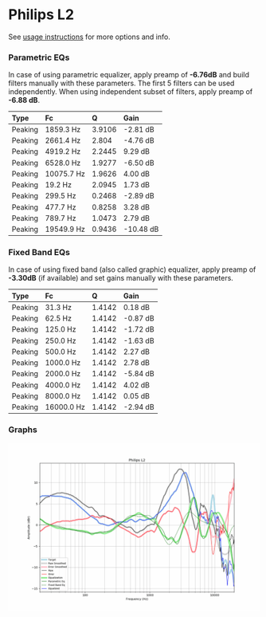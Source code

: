 # Philips L2
See [usage instructions](https://github.com/jaakkopasanen/AutoEq#usage) for more options and info.

### Parametric EQs
In case of using parametric equalizer, apply preamp of **-6.76dB** and build filters manually
with these parameters. The first 5 filters can be used independently.
When using independent subset of filters, apply preamp of **-6.88 dB**.

| Type    | Fc         |      Q | Gain      |
|:--------|:-----------|:-------|:----------|
| Peaking | 1859.3 Hz  | 3.9106 | -2.81 dB  |
| Peaking | 2661.4 Hz  | 2.804  | -4.76 dB  |
| Peaking | 4919.2 Hz  | 2.2445 | 9.29 dB   |
| Peaking | 6528.0 Hz  | 1.9277 | -6.50 dB  |
| Peaking | 10075.7 Hz | 1.9626 | 4.00 dB   |
| Peaking | 19.2 Hz    | 2.0945 | 1.73 dB   |
| Peaking | 299.5 Hz   | 0.2468 | -2.89 dB  |
| Peaking | 477.7 Hz   | 0.8258 | 3.28 dB   |
| Peaking | 789.7 Hz   | 1.0473 | 2.79 dB   |
| Peaking | 19549.9 Hz | 0.9436 | -10.48 dB |

### Fixed Band EQs
In case of using fixed band (also called graphic) equalizer, apply preamp of **-3.30dB**
(if available) and set gains manually with these parameters.

| Type    | Fc         |      Q | Gain     |
|:--------|:-----------|:-------|:---------|
| Peaking | 31.3 Hz    | 1.4142 | 0.18 dB  |
| Peaking | 62.5 Hz    | 1.4142 | -0.87 dB |
| Peaking | 125.0 Hz   | 1.4142 | -1.72 dB |
| Peaking | 250.0 Hz   | 1.4142 | -1.63 dB |
| Peaking | 500.0 Hz   | 1.4142 | 2.27 dB  |
| Peaking | 1000.0 Hz  | 1.4142 | 2.78 dB  |
| Peaking | 2000.0 Hz  | 1.4142 | -5.84 dB |
| Peaking | 4000.0 Hz  | 1.4142 | 4.02 dB  |
| Peaking | 8000.0 Hz  | 1.4142 | 0.05 dB  |
| Peaking | 16000.0 Hz | 1.4142 | -2.94 dB |

### Graphs
![](./Philips%20L2.png)